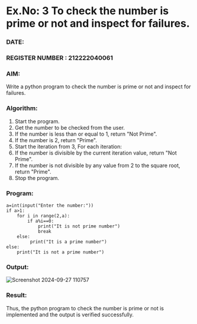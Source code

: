 # Ex.No: 3 To check the number is prime or not and inspect for failures.
 
### DATE:                                                                            
### REGISTER NUMBER : 212222040061
### AIM: 
Write a python program to check the number is prime or not and inspect for failures.
 
### Algorithm:
1. Start the program.
2. Get the number to be checked from the user.
3. If the number is less than or equal to 1, return "Not Prime".
4. If the number is 2, return "Prime".
5. Start the iteration from 3, For each iteration:
6. If the number is divisible by the current iteration value, return "Not Prime".
7. If the number is not divisible by any value from 2 to the square root, return "Prime".
8. Stop the program.

### Program:
```
a=int(input("Enter the number:"))
if a>1:
	for i in range(2,a):
		if a%i==0:
			print("It is not prime number")
			break
	else:
		 print("It is a prime number")
else:
	print("It is not a prime number")
```



### Output:


![Screenshot 2024-09-27 110757](https://github.com/user-attachments/assets/d0487c2c-1eb0-4f80-946b-970fca74d0d5)



### Result:
Thus, the python program to check the number is prime or not is implemented and the output is verified successfully.

